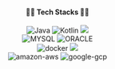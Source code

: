 <head>
<link href="https://fonts.googleapis.com/css?family=Noto+Sans+KR&display=swap" rel="stylesheet">
</head>

<body>
<div align="center" src="![#f03c15](https://via.placeholder.com/15/f03c15/000000?text=+) `#f03c15`">
 <h4>✍🏻 Tech Stacks ✍🏻</h4> 
 <img alt="Java" src ="https://img.shields.io/badge/Java-007396.svg?&style=for-the-badge&logo=JAVA&logoColor=white"/>  
 <img alt="Kotlin" src ="https://img.shields.io/badge/Kotlin-yellow.svg?&style=for-the-badge&logo=KOTLIN&logoColor=white"/>
 <img src="https://img.shields.io/badge/Spring-6DB33F?style=for-the-badge&logo=Spring&logoColor=white">
 <br/>
 <img alt="MYSQL" src ="https://img.shields.io/badge/MYSQL-4479A1.svg?&style=for-the-badge&logo=MYSQL&logoColor=white"/>
 <img alt="ORACLE" src ="https://img.shields.io/badge/ORACLE-red.svg?&style=for-the-badge&logo=ORACLE&logoColor=white"/>
 <br/>
 <img alt="docker" src="https://img.shields.io/badge/docker-2496ED.svg?&style=for-the-badge&logo=docker&logoColor=white">
 <img src="https://img.shields.io/badge/linux-FCC624?style=for-the-badge&logo=linux&logoColor=black">  
 <br/>
 <img alt="amazon-aws" src ="https://img.shields.io/badge/amazon-aws-232F3E.svg?&style=for-the-badge&logo=amazon-aws&logoColor=white"/> 
 <img alt="google-gcp" src ="https://img.shields.io/badge/google-gcp-232F3E.svg?&style=for-the-badge&logo=google-gcp&logoColor=white"/> 
 
</div>
<br>
<!-- <div>
<br>
 <p> <a href="https://devcs96.github.io/">TIL Blog </a></p>
 <p> <a href="https://www.linkedin.com/in/chan-soo-kim-ba2047278/">LinkedIn</a> </p>
</div>  -->
<div>

<!-- [![Anurag's GitHub stats](https://github-readme-stats.vercel.app/api?username=csbiy)](https://github.com/anuraghazra/github-readme-stats)
 
![Leetcode Stats](https://leetcard.jacoblin.cool/csbiy?ext=activity) -->
 
<!--  제가 궁금하세요? 👉🏻 <a id="resumeBtn"href="https://github.com/devcs96/csbiy/blob/master/RESUME.md">RESUME</a> -->
</div>
</div>
</body>
